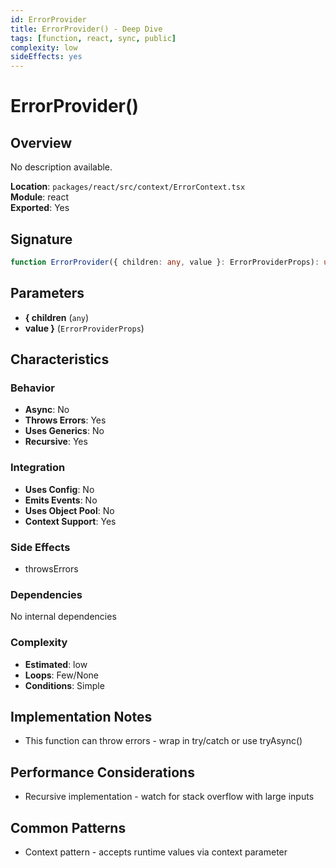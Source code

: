 ```yaml
---
id: ErrorProvider
title: ErrorProvider() - Deep Dive
tags: [function, react, sync, public]
complexity: low
sideEffects: yes
---
```


# ErrorProvider()

## Overview
No description available.

**Location**: `packages/react/src/context/ErrorContext.tsx`  
**Module**: react  
**Exported**: Yes  

## Signature
```typescript
function ErrorProvider({ children: any, value }: ErrorProviderProps): unknown
```

## Parameters
- **{ children** (`any`)
- **value }** (`ErrorProviderProps`)

## Characteristics

### Behavior
- **Async**: No
- **Throws Errors**: Yes
- **Uses Generics**: No
- **Recursive**: Yes

### Integration
- **Uses Config**: No
- **Emits Events**: No
- **Uses Object Pool**: No
- **Context Support**: Yes

### Side Effects
- throwsErrors

### Dependencies
No internal dependencies

### Complexity
- **Estimated**: low
- **Loops**: Few/None
- **Conditions**: Simple



## Implementation Notes
- This function can throw errors - wrap in try/catch or use tryAsync()

## Performance Considerations
- Recursive implementation - watch for stack overflow with large inputs

## Common Patterns
- Context pattern - accepts runtime values via context parameter

